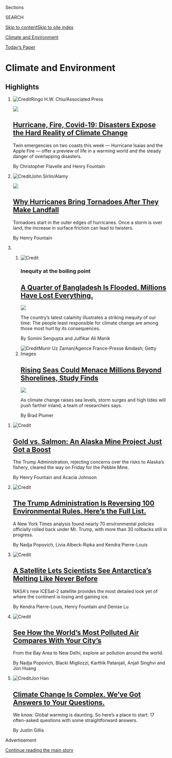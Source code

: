 <div id="app">

<div>

<div class="NYTAppHideMasthead css-zz1s19 e1suatyy0">

<div class="section css-ui9rw0 e1suatyy2">

<div class="css-11hrj97 er09x8g0">

<div class="css-6n7j50">

</div>

<span class="css-1dv1kvn">Sections</span>

<div class="css-10488qs">

<span class="css-1dv1kvn">SEARCH</span>

</div>

[Skip to content](#site-content)[Skip to site index](#site-index)

</div>

<div id="masthead-section-label" class="css-1fnb9ct eaxe0e00">

[Climate and
Environment](https://www.nytimes.com/section/climate)

</div>

<div class="css-10698na e1huz5gh0">

</div>

</div>

<div id="masthead-bar-one" class="section hasLinks css-15hmgas e1csuq9d3">

<div class="css-uqyvli e1csuq9d0">

</div>

<div class="css-1uqjmks e1csuq9d1">

</div>

<div class="css-9e9ivx">

[](https://myaccount.nytimes.com/auth/login?response_type=cookie&client_id=vi)

</div>

<div class="css-1bvtpon e1csuq9d2">

[Today’s
Paper](https://www.nytimes.com/section/todayspaper)

</div>

</div>

</div>

</div>

<div data-aria-hidden="false">

<div id="site-content" data-role="main">

<div id="collection-climate" class="section css-15h4p1b e9abtgs0">

<div class="css-1j21atc e1svk9qx1">

<div class="css-fmiefx e1svk9qx2">

<div class="css-1hk7r2m eu54l5x0">

<div id="sponsor-wrapper" class="css-7a1pgi eaca97t0" type="sponsor" hidden="">

<div id="sponsor-slug" class="css-1l4mleb eaca97t1" hidden="">

Supported by

</div>

[Continue reading the main
story](#after-sponsor)

<div id="sponsor" class="ad sponsor-wrapper" style="text-align:left;height:100%;display:block">

</div>

<div id="after-sponsor">

</div>

</div>

</div>

</div>

<div class="css-nfcc9b e1svk9qx3">

<div class="css-vl9dhg e1svk9qx5">

<div class="css-1nrhkj6 e1svk9qx6">

# Climate and Environment

<div class="follow-button-placeholder" data-collection-id="">

</div>

</div>

</div>

</div>

</div>

<div class="css-4svvz1 ekkqrpp0">

<div id="collection-highlights-container" class="section css-18l1u7x e46isfb1">

<div class="css-gfgt40 ekkqrpp1">

## Highlights

1.  ![<span class="css-1nk1g0h e1oaj3zl2"><span class="css-1dv1kvn">Credit</span>Ringo
    H.W. Chiu/Associated
    Press</span>](https://static01.nyt.com/images/2020/08/04/climate/04CLI-DISASTERS1/04CLI-DISASTERS1-videoLarge.jpg)
    
    <div class="css-10wtrbd">
    
    <div class="css-1dqkjed">
    
    [![](https://static01.nyt.com/images/2020/08/04/climate/04CLI-DISASTERS1/04CLI-DISASTERS1-thumbStandard.jpg)](/2020/08/04/climate/hurricane-isaias-apple-fire-climate.html)
    
    </div>
    
    ## [Hurricane, Fire, Covid-19: Disasters Expose the Hard Reality of Climate Change](/2020/08/04/climate/hurricane-isaias-apple-fire-climate.html)
    
    Twin emergencies on two coasts this week — Hurricane Isaias and the
    Apple Fire — offer a preview of life in a warming world and the
    steady danger of overlapping
    disasters.
    
    <span class="css-me3p27"></span><span class="css-1dydysp e4e4i5l3"></span><span class="css-9voj2j">By
    <span class="css-1baulvz" itemprop="name">Christopher
    Flavelle</span> and
    <span class="css-1baulvz last-byline" itemprop="name">Henry
    Fountain</span></span>
    
    </div>

2.  ![<span class="css-1nk1g0h e1oaj3zl2"><span class="css-1dv1kvn">Credit</span>John
    Sirlin/Alamy</span>](https://static01.nyt.com/images/2020/08/04/climate/04CLI-TORNADOES/04CLI-TORNADOES-videoLarge.jpg)
    
    <div class="css-10wtrbd">
    
    <div class="css-1dqkjed">
    
    [![](https://static01.nyt.com/images/2020/08/04/climate/04CLI-TORNADOES/04CLI-TORNADOES-thumbStandard.jpg)](/2020/08/04/climate/hurricanes-tornadoes.html)
    
    </div>
    
    ## [Why Hurricanes Bring Tornadoes After They Make Landfall](/2020/08/04/climate/hurricanes-tornadoes.html)
    
    Tornadoes start in the outer edges of hurricanes. Once a storm is
    over land, the increase in surface friction can lead to
    twisters.
    
    <span class="css-me3p27"></span><span class="css-1dydysp e4e4i5l3"></span><span class="css-9voj2j">By
    <span class="css-1baulvz last-byline" itemprop="name">Henry
    Fountain</span></span>
    
    </div>

3.  1.  ![<span class="css-1nk1g0h e1oaj3zl2"><span class="css-1dv1kvn">Credit</span></span>](https://static01.nyt.com/images/2020/07/30/climate/30CLI-BANGLADESH1/30CLI-BANGLADESH1-videoLarge.jpg)
        
        <div class="css-10wtrbd">
        
        ### Inequity at the boiling point
        
        ## [A Quarter of Bangladesh Is Flooded. Millions Have Lost Everything.](/2020/07/30/climate/bangladesh-floods.html)
        
        <div class="css-ajkwsy">
        
        [![](https://static01.nyt.com/images/2020/07/30/climate/30CLI-BANGLADESH1/30CLI-BANGLADESH1-thumbStandard.jpg)](/2020/07/30/climate/bangladesh-floods.html)
        
        </div>
        
        The country’s latest calamity illustrates a striking inequity of
        our time: The people least responsible for climate change are
        among those most hurt by its
        consequences.
        
        <span class="css-me3p27"></span><span class="css-1dydysp e4e4i5l3"></span><span class="css-9voj2j">By
        <span class="css-1baulvz" itemprop="name">Somini Sengupta</span>
        and
        <span class="css-1baulvz last-byline" itemprop="name">Julfikar
        Ali
        Manik</span></span>
        
        </div>
    
    2.  ![<span class="css-1nk1g0h e1oaj3zl2"><span class="css-1dv1kvn">Credit</span>Munir
        Uz Zaman/Agence France-Presse \&mdash; Getty
        Images</span>](https://static01.nyt.com/images/2020/07/31/climate/30CLI-FLOODS3-print/30CLI-FLOOD1-videoLarge.jpg)
        
        <div class="css-10wtrbd">
        
        ## [Rising Seas Could Menace Millions Beyond Shorelines, Study Finds](/2020/07/30/climate/sea-level-inland-floods.html)
        
        <div class="css-ajkwsy">
        
        [![](https://static01.nyt.com/images/2020/07/31/climate/30CLI-FLOODS3-print/30CLI-FLOOD1-thumbStandard.jpg)](/2020/07/30/climate/sea-level-inland-floods.html)
        
        </div>
        
        As climate change raises sea levels, storm surges and high tides
        will push farther inland, a team of researchers
        says.
        
        <span class="css-me3p27"></span><span class="css-1dydysp e4e4i5l3"></span><span class="css-9voj2j">By
        <span class="css-1baulvz last-byline" itemprop="name">Brad
        Plumer</span></span>
        
        </div>

</div>

<div class="css-1xdhyk6 e46isfb0">

<div class="css-zk12ih ef6si7p0">

1.  ![<span class="css-1hhnwbi e1oaj3zl2"><span class="css-1dv1kvn">Credit</span></span>](https://static01.nyt.com/images/2020/07/24/climate/24cli-pebblemine-12/24cli-pebblemine-12-videoLarge.jpg)
    
    <div class="css-10wtrbd">
    
    ## [Gold vs. Salmon: An Alaska Mine Project Just Got a Boost](/2020/07/24/climate/pebble-mine-alaska-environment.html)
    
    The Trump Administration, rejecting concerns over the risks to
    Alaska’s fishery, cleared the way on Friday for the Pebble
    Mine.
    
    <span class="css-me3p27"></span><span class="css-1dydysp e4e4i5l3"></span><span class="css-9voj2j">By
    <span class="css-1baulvz" itemprop="name">Henry Fountain</span> and
    <span class="css-1baulvz last-byline" itemprop="name">Acacia
    Johnson</span></span>
    
    </div>

2.  ![<span class="css-1hhnwbi e1oaj3zl2"><span class="css-1dv1kvn">Credit</span></span>](https://static01.nyt.com/images/2019/12/23/multimedia/cli-rollbacks-vehicle-emissions/cli-rollbacks-vehicle-emissions-videoLarge-v6.png)
    
    <div class="css-10wtrbd">
    
    ## [The Trump Administration Is Reversing 100 Environmental Rules. Here’s the Full List.](/interactive/2020/climate/trump-environment-rollbacks.html)
    
    A New York Times analysis found nearly 70 environmental policies
    officially rolled back under Mr. Trump, with more than 30 rollbacks
    still in
    progress.
    
    <span class="css-me3p27"></span><span class="css-1dydysp e4e4i5l3"></span><span class="css-9voj2j">By
    <span class="css-1baulvz" itemprop="name">Nadja Popovich</span>,
    <span class="css-1baulvz" itemprop="name">Livia Albeck-Ripka</span>
    and <span class="css-1baulvz last-byline" itemprop="name">Kendra
    Pierre-Louis</span></span>
    
    </div>

3.  ![<span class="css-1hhnwbi e1oaj3zl2"><span class="css-1dv1kvn">Credit</span></span>](https://static01.nyt.com/images/2020/04/28/us/antarctica-ice-climate-change-promo-1588103048597/antarctica-ice-climate-change-promo-1588103048597-videoLarge.jpg)
    
    <div class="css-10wtrbd">
    
    ## [A Satellite Lets Scientists See Antarctica’s Melting Like Never Before](/interactive/2020/04/30/climate/antarctica-ice-climate-change.html)
    
    NASA's new ICESat-2 satellite provides the most detailed look yet of
    where the continent is losing and gaining
    ice.
    
    <span class="css-me3p27"></span><span class="css-1dydysp e4e4i5l3"></span><span class="css-9voj2j">By
    <span class="css-1baulvz" itemprop="name">Kendra
    Pierre-Louis</span>, <span class="css-1baulvz" itemprop="name">Henry
    Fountain</span> and
    <span class="css-1baulvz last-byline" itemprop="name">Denise
    Lu</span></span>
    
    </div>

4.  ![<span class="css-1hhnwbi e1oaj3zl2"><span class="css-1dv1kvn">Credit</span></span>](https://static01.nyt.com/images/2019/11/21/climate/air-pollution-compare-ar-ul-1575342753926/air-pollution-compare-ar-ul-1575342753926-videoLarge.jpg)
    
    <div class="css-10wtrbd">
    
    ## [See How the World’s Most Polluted Air Compares With Your City’s](/interactive/2019/12/02/climate/air-pollution-compare-ar-ul.html)
    
    From the Bay Area to New Delhi, explore air pollution around the
    world.
    
    <span class="css-me3p27"></span><span class="css-1dydysp e4e4i5l3"></span><span class="css-9voj2j">By
    <span class="css-1baulvz" itemprop="name">Nadja Popovich</span>,
    <span class="css-1baulvz" itemprop="name">Blacki Migliozzi</span>,
    <span class="css-1baulvz" itemprop="name">Karthik Patanjali</span>,
    <span class="css-1baulvz" itemprop="name">Anjali Singhvi</span> and
    <span class="css-1baulvz last-byline" itemprop="name">Jon
    Huang</span></span>
    
    </div>

5.  ![<span class="css-1hhnwbi e1oaj3zl2"><span class="css-1dv1kvn">Credit</span>Jon
    Han</span>](https://static01.nyt.com/images/2017/09/19/climate/climate-qandq-promo/climate-qandq-promo-videoLarge.gif)
    
    <div class="css-10wtrbd">
    
    ## [Climate Change Is Complex. We’ve Got Answers to Your Questions.](/interactive/2017/climate/what-is-climate-change.html)
    
    We know. Global warming is daunting. So here’s a place to start: 17
    often-asked questions with some straightforward
    answers.
    
    <span class="css-me3p27"></span><span class="css-1dydysp e4e4i5l3"></span><span class="css-9voj2j">By
    <span class="css-1baulvz last-byline" itemprop="name">Justin
    Gillis</span></span>
    
    </div>

</div>

</div>

</div>

<div id="mid1-wrapper" class="css-1mn4oms eaca97t0" type="rank">

<div id="mid1-slug" class="css-1tag3rd eaca97t1">

Advertisement

</div>

[Continue reading the main
story](#after-mid1)

<div id="mid1" class="ad mid1-wrapper" style="text-align:center;height:100%;display:block">

</div>

<div id="after-mid1">

</div>

</div>

</div>

<div class="css-185go5a e1o5byef0">

<div class="css-15cbhtu">

  - [Latest](#stream-panel)
  - <span class="css-6n7j50">Search</span>
    <div class="control">
    <div class="label-container css-1dv1kvn">
    Search
    </div>
    <div class="css-wm4t3d">
    **<span id="clear-search-input" class="css-1dv1kvn">Clear this text
    input</span>
    </div>
    </div>
    <span class="css-1iovbfw"></span>

<div id="stream-panel" class="section css-8msx5b e1jz0cab1">

<div class="css-13mho3u">

1.  
    
    <div class="css-1cp3ece">
    
    <div class="css-1l4spti">
    
    [](/2020/08/04/us/politics/trump-land-conservation-bill.html)
    
    <div class="css-79elbk">
    
    ![](https://static01.nyt.com/images/2020/08/04/us/politics/04dc-conserve/04dc-conserve-thumbWide.jpg?quality=75&auto=webp&disable=upscale)
    
    </div>
    
    ## Trump Signs Landmark Land Conservation Bill
    
    The bipartisan Great American Outdoors Act guarantees funding for
    federal land use efforts. The president claimed credit for
    Republicans.
    
    <div class="css-1nqbnmb ea5icrr0">
    
    By <span class="css-1n7hynb">Annie
    Karni</span>
    
    </div>
    
    </div>
    
    <div class="css-1lc2l26 e1xfvim33">
    
    </div>
    
    </div>

2.  
    
    <div class="css-1cp3ece">
    
    <div class="css-1l4spti">
    
    [](/2020/08/04/business/energy-environment/bp-renewable-investment.html)
    
    <div class="css-79elbk">
    
    ![](https://static01.nyt.com/images/2020/08/04/business/04BP/04BP-thumbWide.jpg?quality=75&auto=webp&disable=upscale)
    
    </div>
    
    ## BP Reports a Huge Loss and Vows to Increase Renewable Investment
    
    The European oil giant has plans for a future with more electrical
    generation.
    
    <div class="css-1nqbnmb ea5icrr0">
    
    By <span class="css-1n7hynb">Stanley
    Reed</span>
    
    </div>
    
    </div>
    
    <div class="css-1lc2l26 e1xfvim33">
    
    </div>
    
    </div>

3.  
    
    <div class="css-1cp3ece">
    
    <div class="css-1l4spti">
    
    [](/2020/08/04/books/review/migrations-charlotte-mcconaghy.html)
    
    <div class="css-79elbk">
    
    ![](https://static01.nyt.com/images/2020/07/14/books/review/Christie1/Christie1-thumbWide.jpg?quality=75&auto=webp&disable=upscale)
    
    </div>
    
    ### <span class="css-m70j1g">Fiction</span>
    
    ## ‘The Animals Are Dying. Soon We Will Be Alone Here.’
    
    In “Migrations,” Charlotte McConaghy’s visceral reimagining of
    “Moby-Dick,” a young woman documents some of the world’s last
    surviving seabirds.
    
    <div class="css-1nqbnmb ea5icrr0">
    
    By <span class="css-1n7hynb">Michael
    Christie</span>
    
    </div>
    
    </div>
    
    <div class="css-1lc2l26 e1xfvim33">
    
    </div>
    
    </div>

4.  
    
    <div class="css-1cp3ece">
    
    <div class="css-1l4spti">
    
    [](/2020/08/02/business/mortgages-affordable-housing.html)
    
    <div class="css-79elbk">
    
    ![](https://static01.nyt.com/images/2020/07/31/business/31smallmortgages1/merlin_174909417_6801b90c-d375-4a5d-b3af-ca9f1e0da20e-thumbWide.jpg?quality=75&auto=webp&disable=upscale)
    
    </div>
    
    ## Where a Little Mortgage Goes a Long Way
    
    Affordable homes can be hard to buy because lenders don’t make much
    money on small loans. But programs to encourage homeownership can
    help buyers build wealth.
    
    <div class="css-1nqbnmb ea5icrr0">
    
    By <span class="css-1n7hynb">Matthew
    Goldstein</span>
    
    </div>
    
    </div>
    
    <div class="css-1lc2l26 e1xfvim33">
    
    </div>
    
    </div>

5.  
    
    <div class="css-1cp3ece">
    
    <div class="css-1l4spti">
    
    [](/2020/07/31/world/middleeast/Middle-East-heat-wave.html)
    
    <div class="css-79elbk">
    
    ![](https://static01.nyt.com/images/2020/07/31/world/31heatwave/merlin_175001865_05582ad2-bf6c-4d4f-acee-82bf1880bac9-thumbWide.jpg?quality=75&auto=webp&disable=upscale)
    
    </div>
    
    ## Scorching Temperatures Bake Middle East Amid Eid al-Adha Celebrations
    
    Record high temperatures were recorded in Baghdad and Damascus, and
    experts warned of the effects of prolonged heat waves as the planet
    warms.
    
    <div class="css-1nqbnmb ea5icrr0">
    
    By <span class="css-1n7hynb">Falih Hassan <span>and</span> Elian
    Peltier</span>
    
    </div>
    
    </div>
    
    <div class="css-1lc2l26 e1xfvim33">
    
    </div>
    
    </div>

6.  
    
    <div class="css-1cp3ece">
    
    <div class="css-1l4spti">
    
    [](/2020/07/29/climate/skating-hockey-climate-change.html)
    
    <div class="css-79elbk">
    
    ![](https://static01.nyt.com/images/2020/07/28/climate/28cli-newsletter-hockey/merlin_134340137_ebca4404-4563-49ad-a299-2fea43001f6f-thumbWide.jpg?quality=75&auto=webp&disable=upscale)
    
    </div>
    
    ### <span class="css-m70j1g">Climate Fwd:</span>
    
    ## It’s Summer. Let’s Talk About Hockey.
    
    Also this week, health benefits from cutting emissions
    
    <div class="css-1nqbnmb ea5icrr0">
    
    By <span class="css-1n7hynb">David Waldstein, Veronica Penney
    <span>and</span> Lisa
    Friedman</span>
    
    </div>
    
    </div>
    
    <div class="css-1lc2l26 e1xfvim33">
    
    </div>
    
    </div>

7.  
    
    <div class="css-1cp3ece">
    
    <div class="css-1l4spti">
    
    [](/2020/07/28/business/energy-environment/joe-biden-oil-gas-energy.html)
    
    <div class="css-79elbk">
    
    ![](https://static01.nyt.com/images/2020/07/28/business/00biden-energy1/00biden-energy1-thumbWide.jpg?quality=75&auto=webp&disable=upscale)
    
    </div>
    
    ## Oil and Gas Groups See ‘Some Common Ground’ in Biden Energy Plan
    
    Some energy executives are pleased that the former vice president is
    not calling for a fracking ban and said they could work with him.
    
    <div class="css-1nqbnmb ea5icrr0">
    
    By <span class="css-1n7hynb">Clifford Krauss <span>and</span> Ivan
    Penn</span>
    
    </div>
    
    </div>
    
    <div class="css-1lc2l26 e1xfvim33">
    
    </div>
    
    </div>

8.  
    
    <div class="css-1cp3ece">
    
    <div class="css-1l4spti">
    
    [](/2020/07/28/world/europe/france-heated-terraces-coronavirus.html)
    
    <div class="css-79elbk">
    
    ![](https://static01.nyt.com/images/2020/07/28/world/28france-terraces1/28france-terraces1-thumbWide-v2.jpg?quality=75&auto=webp&disable=upscale)
    
    </div>
    
    ## Cold Comfort: France to Ban Heated Terraces, but Not This Winter
    
    The ban is part of a series of environmental measures meant to curb
    energy consumption and push the nation toward a greener economy.
    
    <div class="css-1nqbnmb ea5icrr0">
    
    By <span class="css-1n7hynb">Constant
    Méheut</span>
    
    </div>
    
    </div>
    
    <div class="css-1lc2l26 e1xfvim33">
    
    </div>
    
    </div>

9.  
    
    <div class="css-1cp3ece">
    
    <div class="css-1l4spti">
    
    [](/2020/07/28/magazine/pollution-philadelphia-black-americans.html)
    
    <div class="css-79elbk">
    
    ![](https://static01.nyt.com/images/2020/08/02/magazine/02mag-philadelphia-02/02mag-philadelphia-02-thumbWide-v2.jpg?quality=75&auto=webp&disable=upscale)
    
    </div>
    
    ### <span class="css-m70j1g">Feature</span>
    
    ## Pollution Is Killing Black Americans. This Community Fought Back.
    
    African-Americans are 75 percent more likely than others to live
    near facilities that produce hazardous waste. Can a grass-roots
    environmental-justice movement make a difference?
    
    <div class="css-1nqbnmb ea5icrr0">
    
    By <span class="css-1n7hynb">Linda
    Villarosa</span>
    
    </div>
    
    </div>
    
    <div class="css-1lc2l26 e1xfvim33">
    
    </div>
    
    </div>

10. 
    
    <div class="css-1cp3ece">
    
    <div class="css-1l4spti">
    
    [](/2020/07/27/climate/trump-fuel-efficiency-rule.html)
    
    <div class="css-79elbk">
    
    ![](https://static01.nyt.com/images/2020/07/27/climate/27CLI-EPA/27CLI-EPA-thumbWide.jpg?quality=75&auto=webp&disable=upscale)
    
    </div>
    
    ## E.P.A. Inspector General to Investigate Trump’s Biggest Climate Rollback
    
    The agency’s watchdog office said Monday it would investigate
    whether the reversal of Obama-era fuel efficiency standards violated
    government rules.
    
    <div class="css-1nqbnmb ea5icrr0">
    
    By <span class="css-1n7hynb">Coral Davenport <span>and</span> Lisa
    Friedman</span>
    
    </div>
    
    </div>
    
    <div class="css-1lc2l26 e1xfvim33">
    
    </div>
    
    </div>

<div class="css-13mho3u">

<div class="css-1t62hi8">

<div class="css-1stvaey">

Show
More

<div>

<div style="border:0;clip:rect(0 0 0 0);height:1px;margin:-1px;overflow:hidden;white-space:nowrap;padding:0;width:1px;position:absolute" data-role="log" data-aria-live="assertive">

</div>

<div style="border:0;clip:rect(0 0 0 0);height:1px;margin:-1px;overflow:hidden;white-space:nowrap;padding:0;width:1px;position:absolute" data-role="log" data-aria-live="assertive">

</div>

<div style="border:0;clip:rect(0 0 0 0);height:1px;margin:-1px;overflow:hidden;white-space:nowrap;padding:0;width:1px;position:absolute" data-role="log" data-aria-live="polite">

</div>

<div style="border:0;clip:rect(0 0 0 0);height:1px;margin:-1px;overflow:hidden;white-space:nowrap;padding:0;width:1px;position:absolute" data-role="log" data-aria-live="polite">

</div>

</div>

</div>

</div>

</div>

</div>

<div class="css-g6hk37 supplemental">

<div id="mid2-wrapper" class="css-10wkyv7 eaca97t0" type="lede">

<div id="mid2-slug" class="css-1tag3rd eaca97t1">

Advertisement

</div>

[Continue reading the main
story](#after-mid2)

<div id="mid2" class="ad mid2-wrapper" style="text-align:center;height:100%;display:block;min-height:250px">

</div>

<div id="after-mid2">

</div>

</div>

## Follow Us

<div class="module-body">

  - [**<span data-aria-hidden="true">@nytclimate</span><span class="css-1dv1kvn">twitter
    page for @nytclimate</span>](https://twitter.com/nytclimate)

</div>

<div id="mktg-wrapper" class="css-oxle51 eaca97t0" type="mktg">

<div id="mktg-slug" class="css-1tag3rd eaca97t1">

Advertisement

</div>

[Continue reading the main
story](#after-mktg)

<div id="mktg" class="ad mktg-wrapper" style="text-align:center;height:100%;display:block">

</div>

<div id="after-mktg">

</div>

</div>

</div>

</div>

</div>

</div>

</div>

</div>

## Site Index

<div>

</div>

## Site Information Navigation

  - [© <span>2020</span> <span>The New York Times
    Company</span>](https://help.nytimes.com/hc/en-us/articles/115014792127-Copyright-notice)

<!-- end list -->

  - [NYTCo](https://www.nytco.com/)
  - [Contact
    Us](https://help.nytimes.com/hc/en-us/articles/115015385887-Contact-Us)
  - [Work with us](https://www.nytco.com/careers/)
  - [Advertise](https://nytmediakit.com/)
  - [T Brand Studio](http://www.tbrandstudio.com/)
  - [Your Ad
    Choices](https://www.nytimes.com/privacy/cookie-policy#how-do-i-manage-trackers)
  - [Privacy](https://www.nytimes.com/privacy)
  - [Terms of
    Service](https://help.nytimes.com/hc/en-us/articles/115014893428-Terms-of-service)
  - [Terms of
    Sale](https://help.nytimes.com/hc/en-us/articles/115014893968-Terms-of-sale)
  - [Site
    Map](https://spiderbites.nytimes.com)
  - [Help](https://help.nytimes.com/hc/en-us)
  - [Subscriptions](https://www.nytimes.com/subscription?campaignId=37WXW)

</div>

</div>
